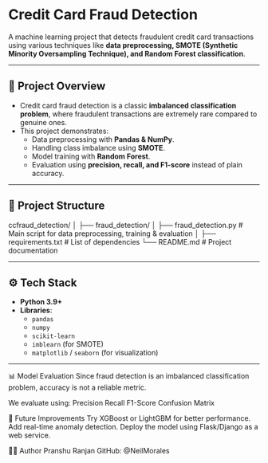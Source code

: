 # Credit Card Fraud Detection

A machine learning project that detects fraudulent credit card transactions using various techniques like **data preprocessing, SMOTE (Synthetic Minority Oversampling Technique), and Random Forest classification**.

---

## **📌 Project Overview**
- Credit card fraud detection is a classic **imbalanced classification problem**, where fraudulent transactions are extremely rare compared to genuine ones.
- This project demonstrates:
  - Data preprocessing with **Pandas & NumPy**.
  - Handling class imbalance using **SMOTE**.
  - Model training with **Random Forest**.
  - Evaluation using **precision, recall, and F1-score** instead of plain accuracy.

---

## **📂 Project Structure**
ccfraud_detection/
│
├── fraud_detection/
│ ├── fraud_detection.py # Main script for data preprocessing, training & evaluation
│
├── requirements.txt # List of dependencies
└── README.md # Project documentation

---

## **⚙️ Tech Stack**
- **Python 3.9+**
- **Libraries**:
  - `pandas`
  - `numpy`
  - `scikit-learn`
  - `imblearn` (for SMOTE)
  - `matplotlib` / `seaborn` (for visualization)

---

📊 Model Evaluation
Since fraud detection is an imbalanced classification problem, accuracy is not a reliable metric.

We evaluate using:
Precision
Recall
F1-Score
Confusion Matrix

📌 Future Improvements
Try XGBoost or LightGBM for better performance.
Add real-time anomaly detection.
Deploy the model using Flask/Django as a web service.

👨‍💻 Author
Pranshu Ranjan
GitHub: @NeilMorales
